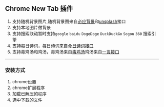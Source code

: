 ## Chrome New Tab 插件 

1. 支持随机背景图片,随机背景图来自[必应背景](https://cn.bing.com/)和[unsplash](https://unsplash.com/)接口
2. 支持本地图片做背景
3. 支持搜索联动暂时支持`google` `baidu` `DogeDoge` `DuckDuckGo` `Sogou` `360` 搜索引擎
4. 支持每日诗词，每日诗词来自[今日诗词接口](https://www.jinrishici.com/)
5. 支持毒鸡汤和鸡汤，毒鸡汤来自[毒鸡汤](https://dujitang.90so.net/docs/1.0/apis/get_a_soup)鸡汤来自[一言接口](https://hitokoto.cn/api)


----------
###  安装方式
 
1.  chrome设置
2.  chrome扩展程序
3.  加载已解压的程序
4.  选中下载的文件